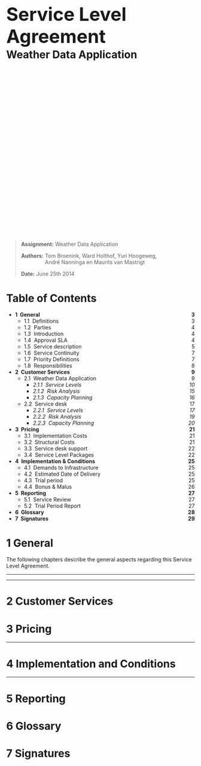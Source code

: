 <h1 style="font-size:3.5em">Service Level Agreement</h1>
<h2 style="font-size:2em;margin:-30px 0 480px">Weather Data Application</h2>

> __Assignment:__ Weather Data Application
>
> __Authors:__ <span style="display:inline-block;vertical-align:top">Tom Broenink, Ward Holthof, Yuri Hoogeweg,<br/>André Nanninga en Maurits van Mastrigt</span>
>
> __Date:__ June 25th 2014

<!-- header: Service Level Agremeent, Da Vinci Data, UNWDMI	 -->

# Table of Contents

- <span style="font-weight:bold">1 &nbsp;General											<span style="float:right">3</span></span>
	- <span style="font-weight:normal">1.1 &nbsp;Definitions								<span style="float:right">3</span></span>
	- <span style="font-weight:normal">1.2 &nbsp;Parties									<span style="float:right">4</span></span>
	- <span style="font-weight:normal">1.3 &nbsp;Introduction								<span style="float:right">4</span></span>
	- <span style="font-weight:normal">1.4 &nbsp;Approval SLA								<span style="float:right">4</span></span>
	- <span style="font-weight:normal">1.5 &nbsp;Service description 						<span style="float:right">5</span></span>
	- <span style="font-weight:normal">1.6 &nbsp;Service Continuity							<span style="float:right">7</span></span>
	- <span style="font-weight:normal">1.7 &nbsp;Priority Definitions						<span style="float:right">7</span></span>
	- <span style="font-weight:normal">1.8 &nbsp;Responsibilities							<span style="float:right">8</span></span>
- <span style="font-weight:bold">2 &nbsp;Customer Services									<span style="float:right">9</span></span>
	- <span style="font-weight:normal">2.1 &nbsp;Weather Data Application 					<span style="float:right">9</span></span>
		- <span style="font-style:italic">2.1.1 &nbsp;Service Levels						<span style="float:right">10</span></span>
		- <span style="font-style:italic">2.1.2 &nbsp;Risk Analysis							<span style="float:right">15</span></span>
		- <span style="font-style:italic">2.1.3 &nbsp;Capacity Planning						<span style="float:right">16</span></span>
	- <span style="font-weight:normal">2.2 &nbsp;Service desk								<span style="float:right">17</span></span>
		- <span style="font-style:italic">2.2.1 &nbsp;Service Levels						<span style="float:right">17</span></span>
		- <span style="font-style:italic">2.2.2 &nbsp;Risk Analysis							<span style="float:right">19</span></span>
		- <span style="font-style:italic">2.2.3 &nbsp;Capacity Planning						<span style="float:right">20</span></span>
- <span style="font-weight:bold">3 &nbsp;Pricing       										<span style="float:right">21</span></span>
	- <span style="font-weight:normal">3.1 &nbsp;Implementation Costs						<span style="float:right">21</span></span>
	- <span style="font-weight:normal">3.2 &nbsp;Structural Costs							<span style="float:right">21</span></span>
	- <span style="font-weight:normal">3.3 &nbsp;Service desk support 						<span style="float:right">22</span></span>
	- <span style="font-weight:normal">3.4 &nbsp;Service Level Packages						<span style="float:right">22</span></span>
- <span style="font-weight:bold">4 &nbsp;Implementation & Conditions						<span style="float:right">25</span></span>
	- <span style="font-weight:normal">4.1 &nbsp;Demands to Infrastructure					<span style="float:right">25</span></span>
	- <span style="font-weight:normal">4.2 &nbsp;Estimated Date of Delivery					<span style="float:right">25</span></span>
	- <span style="font-weight:normal">4.3 &nbsp;Trial period								<span style="float:right">25</span></span>
	- <span style="font-weight:normal">4.4 &nbsp;Bonus & Malus								<span style="float:right">26</span></span>
- <span style="font-weight:bold">5 &nbsp;Reporting 											<span style="float:right">27</span></span>
	- <span style="font-weight:normal">5.1 &nbsp;Service Review								<span style="float:right">27</span></span>
	- <span style="font-weight:normal">5.2 &nbsp;Trial Period Report 						<span style="float:right">27</span></span>
- <span style="font-weight:bold">6 &nbsp;Glossary 											<span style="float:right">28</span></span>
- <span style="font-weight:bold">7 &nbsp;Signatures											<span style="float:right">29</span></span>

# 1 General

The following chapters describe the general aspects regarding this Service Level Agreement.

<!-- @include General/Definitions.md -->

---

<!-- @include General/Parties.md -->
<!-- @include General/Introduction.md -->
<!-- @include General/Approval SLA.md -->

---

<!-- @include General/Service Description.md -->
<!-- @include General/Service Continuity.md -->
<!-- @include General/Priority Definitions.md -->
<!-- @include General/Responsibility.md -->

# 2 Customer Services

<!-- @include Customer Services/Customer Services.md -->

# 3 Pricing

<!-- @include Pricing/Implementation Costs.md -->
<!-- @include Pricing/Structural Costs.md -->

---

<!-- @include Pricing/Service desk support.md -->
<!-- @include Pricing/Service Level Packages.md -->

# 4 Implementation and Conditions

<!-- @include Implementation and Conditions/Demands to Infrastructure.md -->
<!-- @include Implementation and Conditions/Estimated date of delivery.md -->
<!-- @include Implementation and Conditions/Trial period.md -->

---

<!-- @include Implementation and Conditions/Bonus and Malus.md -->

# 5 Reporting

<!-- @include Reporting/Service Review.md -->
<!-- @include Reporting/Trial period report.md -->

# 6 Glossary

<!-- @include Glossary/Glossary.md -->

# 7 Signatures

<!-- @include Signatures/Signatures.md -->
